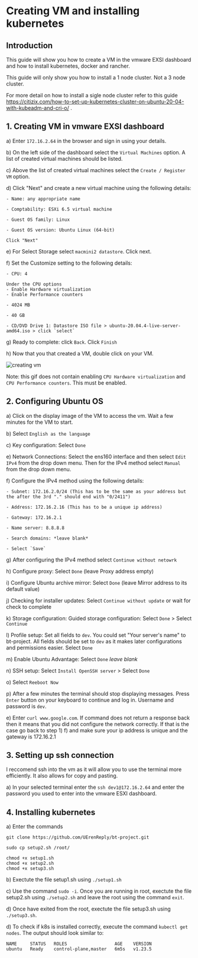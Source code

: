 # Creating VM and installing kubernetes

## Introduction

This guide will show you how to create a VM in the vmware EXSI dashboard and how to install kubernetes, docker and rancher.

This guide will only show you how to install a 1 node cluster. Not a 3 node cluster.

For more detail on how to install a sigle node cluster refer to this guide https://citizix.com/how-to-set-up-kubernetes-cluster-on-ubuntu-20-04-with-kubeadm-and-cri-o/ .

## 1. Creating VM in vmware EXSI dashboard

a) Enter `172.16.2.64` in the browser and sign in using your details.

b) On the left side of the dashboard select the `Virtual Machines` option. A list of created virtual machines should be listed.

c) Above the list of created virtual machines select the `Create / Register VM` option.

d) Click "Next" and create a new virtual machine using the following details:

    - Name: any appropriate name

    - Comptability: ESXi 6.5 virtual machine

    - Guest OS family: Linux

    - Guest OS version: Ubuntu Linux (64-bit)

    Click "Next"

e) For Select Storage select `macmini2 datastore`. Click next.

f) Set the Customize setting to the following details:

    - CPU: 4

    Under the CPU options
    - Enable Hardware virtualization
    - Enable Performance counters

    - 4024 MB

    - 40 GB

    - CD/DVD Drive 1: Datastore ISO file > ubuntu-20.04.4-live-server-amd64.iso > click `select`

g) Ready to complete: click `Back`. Click `Finish`

h) Now that you that created a VM, double click on your VM.

![creating vm](gifs/create-vm.gif)

Note: this gif does not contain enabling `CPU Hardware virtualization` and `CPU Performance counters`. This must be enabled.

## 2. Configuring Ubuntu OS

a) Click on the display image of the VM to access the vm. Wait a few minutes for the VM to start.

b) Select `English as the language`

c) Key configuration: Select `Done`

e) Network Connections: Select the ens160 interface and then select `Edit IPv4` from the drop down menu. Then for the IPv4 method select `Manual` from the drop down menu.

f) Configure the IPv4 method using the following details:

    - Subnet: 172.16.2.0/24 (This has to be the same as your address but the after the 3rd "." should end with "0/2411")

    - Address: 172.16.2.16 (This has to be a unique ip address)

    - Gateway: 172.16.2.1

    - Name server: 8.8.8.8

    - Search domains: *leave blank*

    - Select `Save`

g) After configuring the IPv4 method select `Continue without netowrk`

h) Configure proxy: Select `Done` (leave Proxy address empty)

i) Configure Ubuntu archive mirror: Select `Done` (leave Mirror address to its default value)

j) Checking for installer updates: Select `Continue without update` or wait for check to complete

k) Storage configuration: Guided storage configuration: Select `Done` > Select `Continue`

l) Profile setup: Set all fields to `dev`. You could set "Your server's name" to bt-project. All fields should be set to `dev` as it makes later configurations and permissions easier. Select `Done`

m) Enable Ubuntu Advantage: Select `Done` _leave blank_

n) SSH setup: Select `Install OpenSSH server` > Select `Done`

o) Select `Reeboot Now`

p) After a few minutes the terminal should stop displaying messages. Press `Enter` button on your keyboard to continue and log in. Username and password is `dev`.

e) Enter `curl www.google.com`. If command does not return a response back then it means that you did not configure the network correctly. If that is the case go back to step 1) f) and make sure your ip address is unique and the gateway is 172.16.2.1

## 3. Setting up ssh connection

I reccomend ssh into the vm as it will allow you to use the terminal more efficiently. It also allows for copy and pasting.

a) In your selected terminal enter the `ssh dev1@172.16.2.64` and enter the password you used to enter into the vmware ESXI dashboard.

## 4. Installing kubernetes

a) Enter the commands

```console
git clone https://github.com/UErenReply/bt-project.git

sudo cp setup2.sh /root/

chmod +x setup1.sh
chmod +x setup2.sh
chmod +x setup3.sh
```

b) Exectute the file setup1.sh using `./setup1.sh`

c) Use the command `sudo -i`. Once you are running in root, exectute the file setup2.sh using `./setup2.sh` and leave the root using the command `exit`.

d) Once have exited from the root, exectute the file setup3.sh using `./setup3.sh`.

d) To check if k8s is installed correctly, execute the command `kubectl get nodes`. The output should look similar to:

```console
NAME     STATUS   ROLES                  AGE    VERSION
ubuntu   Ready    control-plane,master   6m5s   v1.23.5
```

